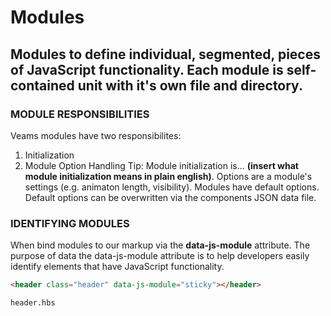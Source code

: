 [//]: # ({{#wrapWith "grid-row"}})
[//]: #     ({{#wrapWith "grid-col" colClasses="is-col-mobile-l-12"}})

# Modules

## Modules to define individual, segmented, pieces of  JavaScript functionality. Each module is self-contained unit with it's own file and directory. 

[//]: #     ({{/wrapWith}})
[//]: #     ({{#wrapWith "grid-col" colClasses="is-col-mobile-l-12"}})

### MODULE RESPONSIBILITIES
Veams modules have two responsibilites: 
1. Initialization 
1. Module Option Handling 
Tip: Module initialization is... **(insert what module initialization means in plain english)**. Options are a module's settings (e.g. animaton length, visibility). Modules have default options. Default options can be overwritten via the components JSON data file.

[//]: #     ({{/wrapWith}})
[//]: # ({{/wrapWith}})

[//]: # ({{#wrapWith "grid-row"}})
[//]: #     ({{#wrapWith "grid-col" colClasses="is-col-mobile-l-6"}})

### IDENTIFYING MODULES 
When bind modules to our markup via the ****data-js-module**** attribute. The purpose of data the data-js-module attribute is to help developers easily identify elements that have JavaScript functionality. 

[//]: #     ({{/wrapWith}})
[//]: #     ({{#wrapWith "grid-col" colClasses="is-col-mobile-l-6"}})

```html
<header class="header" data-js-module="sticky"></header>

header.hbs 
```
[//]: #     ({{/wrapWith}})
[//]: # ({{/wrapWith}})
